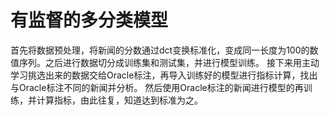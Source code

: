# 有监督的多分类模型
首先将数据预处理，将新闻的分数通过dct变换标准化，变成同一长度为100的数值序列。之后进行数据切分成训练集和测试集，并进行模型训练。
接下来用主动学习挑选出来的数据交给Oracle标注，再导入训练好的模型进行指标计算，找出与Oracle标注不同的新闻并分析。
然后使用Oracle标注的新闻进行模型的再训练，并计算指标，由此往复，知道达到标准为之。
